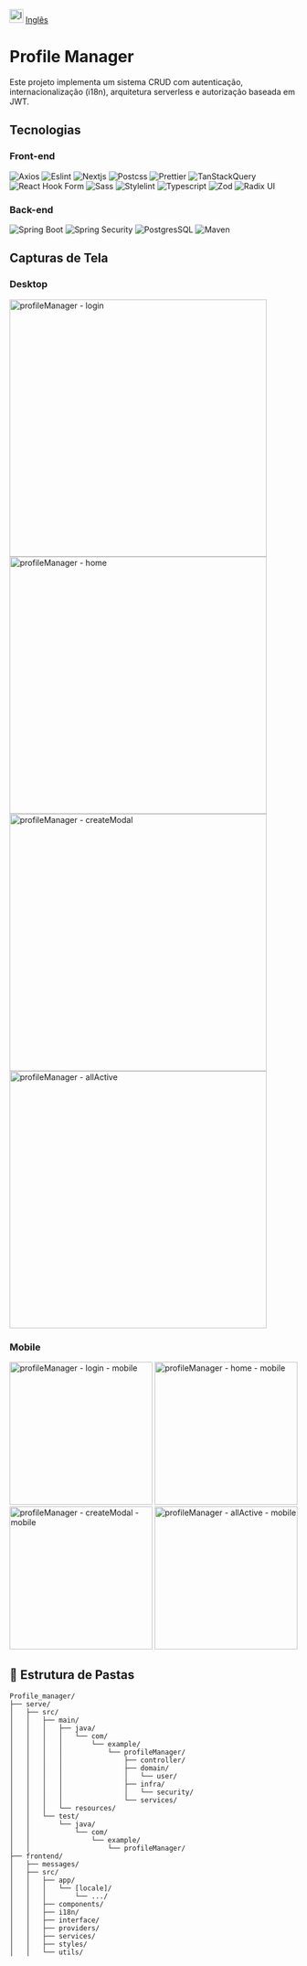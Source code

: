 <img src="https://github.com/user-attachments/assets/012c9beb-d397-4fde-be41-2059fa0891bb" alt="Inglês" width="24"/> [Inglês](https://github.com/Rafael-Duarte-Silva/Profile_manager/blob/main/README.md)

# Profile Manager

  Este projeto implementa um sistema CRUD com autenticação, internacionalização (i18n), arquitetura serverless e autorização baseada em JWT.
  
## Tecnologias
  ### Front-end

  ![Axios](https://img.shields.io/badge/Axios-5A29E4.svg?style=for-the-badge&logo=Axios&logoColor=white)
  ![Eslint](https://img.shields.io/badge/ESLint-4B32C3.svg?style=for-the-badge&logo=ESLint&logoColor=white)
  ![Nextjs](https://img.shields.io/badge/Next.js-000000.svg?style=for-the-badge&logo=nextdotjs&logoColor=white)
  ![Postcss](https://img.shields.io/badge/PostCSS-DD3A0A.svg?style=for-the-badge&logo=PostCSS&logoColor=white)
  ![Prettier](https://img.shields.io/badge/Prettier-F7B93E.svg?style=for-the-badge&logo=Prettier&logoColor=black)
  ![TanStackQuery](https://img.shields.io/badge/React%20Query-FF4154.svg?style=for-the-badge&logo=React-Query&logoColor=white)
  ![React Hook Form](https://img.shields.io/badge/React%20Hook%20Form-EC5990.svg?style=for-the-badge&logo=React-Hook-Form&logoColor=white)
  ![Sass](https://img.shields.io/badge/Sass-CC6699.svg?style=for-the-badge&logo=Sass&logoColor=white)
  ![Stylelint](https://img.shields.io/badge/stylelint-263238.svg?style=for-the-badge&logo=stylelint&logoColor=white)
  ![Typescript](https://img.shields.io/badge/TypeScript-007ACC?style=for-the-badge&logo=typescript&logoColor=white)
  ![Zod](https://img.shields.io/badge/Zod-3E67B1.svg?style=for-the-badge&logo=Zod&logoColor=white)
  ![Radix UI](https://img.shields.io/badge/Radix%20UI-161618.svg?style=for-the-badge&logo=Radix-UI&logoColor=white)

  ### Back-end
  ![Spring Boot](https://img.shields.io/badge/Spring%20Boot-6DB33F.svg?style=for-the-badge&logo=Spring-Boot&logoColor=white)
  ![Spring Security](https://img.shields.io/badge/Spring%20Security-6DB33F.svg?style=for-the-badge&logo=Spring-Security&logoColor=white)
  ![PostgresSQL](https://img.shields.io/badge/PostgreSQL-4169E1.svg?style=for-the-badge&logo=PostgreSQL&logoColor=white)
  ![Maven](https://img.shields.io/badge/Apache%20Maven-C71A36.svg?style=for-the-badge&logo=Apache-Maven&logoColor=white)
  
## Capturas de Tela

### Desktop
  <img src="https://github.com/user-attachments/assets/45f79728-3fa0-423e-980e-e7c786101072" alt="profileManager - login" width="450"/>
  <img src="https://github.com/user-attachments/assets/6afa3256-7151-4c9a-9d51-f0e7337d246e" alt="profileManager - home" width="450"/>
  <img src="https://github.com/user-attachments/assets/7fcae263-7ad9-42e5-ab47-e275f1610353" alt="profileManager - createModal" width="450"/>
  <img src="https://github.com/user-attachments/assets/784b63ca-8a7e-4c75-af19-41f3f4fdfa01" alt="profileManager - allActive" width="450"/>

### Mobile
  <img src="https://github.com/user-attachments/assets/abd39db9-351b-4ccc-becb-167ae449216f" alt="profileManager - login - mobile" width="250"/>
  <img src="https://github.com/user-attachments/assets/353311fa-a803-49ab-a00f-56ed3a1c3841" alt="profileManager - home - mobile" width="250"/>
  <img src="https://github.com/user-attachments/assets/be7efcbf-6298-4569-9761-62c3ec1b8504" alt="profileManager - createModal - mobile" width="250"/>
  <img src="https://github.com/user-attachments/assets/4807d456-6b42-4972-ad31-a8fd9d3e17f5" alt="profileManager - allActive - mobile" width="250"/>

## 📁 Estrutura de Pastas
  ```
  Profile_manager/
  ├── serve/
  │   ├── src/
  │   │   ├── main/
  │   │   │   ├── java/
  │   │   │   │   └── com/
  │   │   │   │       └── example/
  │   │   │   │           └── profileManager/
  │   │   │   │               ├── controller/
  │   │   │   │               ├── domain/
  │   │   │   │               │   └── user/
  │   │   │   │               ├── infra/
  │   │   │   │               │   └── security/
  │   │   │   │               └── services/
  │   │   │   └── resources/
  │   │   └── test/
  │   │       └── java/
  │   │           └── com/
  │   │               └── example/
  │   │                   └── profileManager/
  ├── frontend/
  │   ├── messages/
  │   ├── src/
  │   │   ├── app/
  │   │   │   └── [locale]/
  │   │   │       └── .../
  │   │   ├── components/
  │   │   ├── i18n/
  │   │   ├── interface/
  │   │   ├── providers/
  │   │   ├── services/
  │   │   ├── styles/
  │   │   └── utils/
  ```
